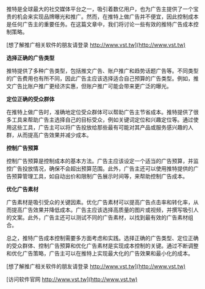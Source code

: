 推特是全球最大的社交媒体平台之一，吸引着数亿用户，也为广告主提供了一个宝贵的机会来实现品牌曝光和推广。然而，在推特上做广告并不便宜，因此控制成本是任何广告主的重要任务。在这篇文章中，我们将讨论一些有效的推特广告成本控制策略。

[想了解推广相关软件的朋友请登录 http://www.vst.tw](http://www.vst.tw)

**选择正确的广告类型**

推特提供了多种广告类型，包括推文广告、账户推广和趋势话题广告等。不同类型的广告费用也有所不同，因此广告主应该选择适合自己预算的广告类型。例如，推文广告比账户推广更经济实惠，但账户推广可能会带来更广泛的曝光。

**定位正确的受众群体**

在推特上做广告时，准确地定位受众群体可以帮助广告主节省成本。推特提供了很多工具来帮助广告主选择自己的目标受众，例如关键词定位和兴趣定位等。通过使用这些工具，广告主可以将广告投放给那些最有可能对其产品或服务感兴趣的人群，从而提高广告效果并减少成本。

**控制广告预算**

控制广告预算是控制成本的基本方法。广告主应该设定一个适当的广告预算，并监控广告投放情况，确保不会超出预算范围。此外，广告主还可以使用推特提供的广告预算管理工具，如自动出价和限制广告展示时间等，来帮助控制广告成本。

**优化广告素材**

广告素材是吸引受众的关键因素。优化广告素材可以提高广告点击率和转化率，从而提高广告效果并降低成本。广告主应该选择高质量的图片或视频，并撰写吸引人的文案。此外，广告主还可以测试不同的广告素材，以找到最有效的广告素材组合。

总之，推特广告成本控制需要多方面考虑和实践。选择正确的广告类型、定位正确的受众群体、控制广告预算和优化广告素材是实现成本控制的关键。通过不断调整和优化广告策略，广告主可以在推特上实现最大化的广告效果和最小化的成本。

[想了解推广相关软件的朋友请登录 http://www.vst.tw](http://www.vst.tw)


[访问软件官网 http://www.vst.tw](http://www.vst.tw)
